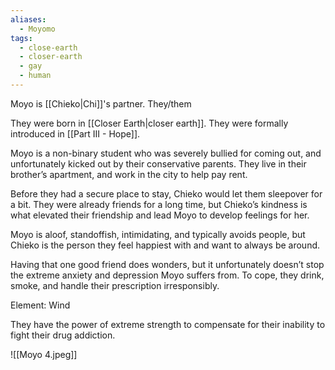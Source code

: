 ```yaml
---
aliases:
  - Moyomo
tags:
  - close-earth
  - closer-earth
  - gay
  - human
---
```

Moyo is [[Chieko|Chi]]'s partner. They/them

They were born in [[Closer Earth|closer earth]]. They were formally introduced in [[Part III - Hope]].

Moyo is a non-binary student who was severely bullied for coming out, and unfortunately kicked out by their conservative parents. They live in their brother’s apartment, and work in the city to help pay rent. 

Before they had a secure place to stay, Chieko would let them sleepover for a bit. They were already friends for a long time, but Chieko’s kindness is what elevated their friendship and lead Moyo to develop feelings for her.

Moyo is aloof, standoffish, intimidating, and typically avoids people, but Chieko is the person they feel happiest with and want to always be around. 

Having that one good friend does wonders, but it unfortunately doesn’t stop the extreme anxiety and depression Moyo suffers from. To cope, they drink, smoke, and handle their prescription irresponsibly. 

Element: Wind

They have the power of extreme strength to compensate for their inability to fight their drug addiction.

![[Moyo 4.jpeg]]
